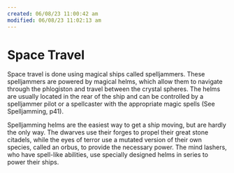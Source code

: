 ```yaml
---
created: 06/08/23 11:00:42 am
modified: 06/08/23 11:02:13 am
---
```


# Space Travel

Space travel is done using magical ships called spelljammers. These spelljammers are powered by magical helms, which allow them to navigate through the phlogiston and travel between the crystal spheres. The helms are usually located in the rear of the ship and can be controlled by a spelljammer pilot or a spellcaster with the appropriate magic spells (See Spelljamming, p41).

Spelljamming helms are the easiest way to get a ship moving, but are hardly the only way. The dwarves use their forges to propel their great stone citadels, while the eyes of terror use a mutated version of their own species, called an orbus, to provide the necessary power. The mind lashers, who have spell-like abilities, use specially designed helms in series to power their ships.
